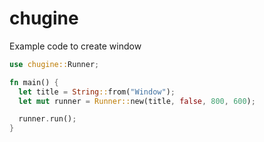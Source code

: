 # chugine

Example code to create window

```rust
use chugine::Runner;

fn main() {
  let title = String::from("Window");
  let mut runner = Runner::new(title, false, 800, 600);

  runner.run();
}
```
